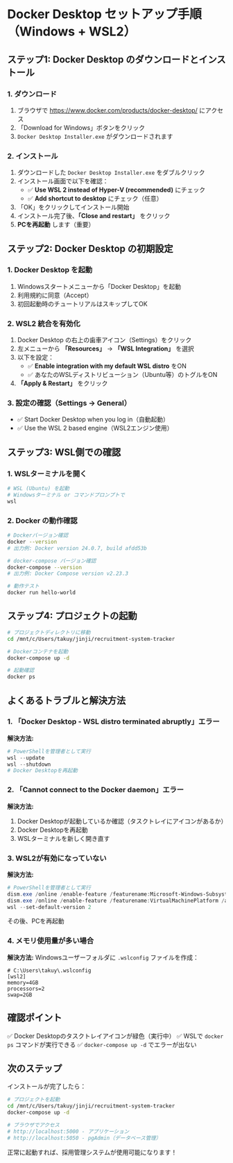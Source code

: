 # Docker Desktop セットアップ手順（Windows + WSL2）

## ステップ1: Docker Desktop のダウンロードとインストール

### 1. ダウンロード
1. ブラウザで https://www.docker.com/products/docker-desktop/ にアクセス
2. 「Download for Windows」ボタンをクリック
3. `Docker Desktop Installer.exe` がダウンロードされます

### 2. インストール
1. ダウンロードした `Docker Desktop Installer.exe` をダブルクリック
2. インストール画面で以下を確認：
   - ✅ **Use WSL 2 instead of Hyper-V (recommended)** にチェック
   - ✅ **Add shortcut to desktop** にチェック（任意）
3. 「OK」をクリックしてインストール開始
4. インストール完了後、**「Close and restart」** をクリック
5. **PCを再起動** します（重要）

## ステップ2: Docker Desktop の初期設定

### 1. Docker Desktop を起動
1. Windowsスタートメニューから「Docker Desktop」を起動
2. 利用規約に同意（Accept）
3. 初回起動時のチュートリアルはスキップしてOK

### 2. WSL2 統合を有効化
1. Docker Desktop の右上の歯車アイコン（Settings）をクリック
2. 左メニューから **「Resources」** → **「WSL Integration」** を選択
3. 以下を設定：
   - ✅ **Enable integration with my default WSL distro** をON
   - ✅ あなたのWSLディストリビューション（Ubuntu等）のトグルをON
4. **「Apply & Restart」** をクリック

### 3. 設定の確認（Settings → General）
- ✅ Start Docker Desktop when you log in（自動起動）
- ✅ Use the WSL 2 based engine（WSL2エンジン使用）

## ステップ3: WSL側での確認

### 1. WSLターミナルを開く
```bash
# WSL (Ubuntu) を起動
# Windowsターミナル or コマンドプロンプトで
wsl
```

### 2. Docker の動作確認
```bash
# Dockerバージョン確認
docker --version
# 出力例: Docker version 24.0.7, build afdd53b

# docker-compose バージョン確認
docker-compose --version
# 出力例: Docker Compose version v2.23.3

# 動作テスト
docker run hello-world
```

## ステップ4: プロジェクトの起動

```bash
# プロジェクトディレクトリに移動
cd /mnt/c/Users/takuy/jinji/recruitment-system-tracker

# Dockerコンテナを起動
docker-compose up -d

# 起動確認
docker ps
```

## よくあるトラブルと解決方法

### 1. 「Docker Desktop - WSL distro terminated abruptly」エラー
**解決方法:**
```powershell
# PowerShellを管理者として実行
wsl --update
wsl --shutdown
# Docker Desktopを再起動
```

### 2. 「Cannot connect to the Docker daemon」エラー
**解決方法:**
1. Docker Desktopが起動しているか確認（タスクトレイにアイコンがあるか）
2. Docker Desktopを再起動
3. WSLターミナルを新しく開き直す

### 3. WSL2が有効になっていない
**解決方法:**
```powershell
# PowerShellを管理者として実行
dism.exe /online /enable-feature /featurename:Microsoft-Windows-Subsystem-Linux /all /norestart
dism.exe /online /enable-feature /featurename:VirtualMachinePlatform /all /norestart
wsl --set-default-version 2
```
その後、PCを再起動

### 4. メモリ使用量が多い場合
**解決方法:**
Windowsユーザーフォルダに `.wslconfig` ファイルを作成：
```
# C:\Users\takuy\.wslconfig
[wsl2]
memory=4GB
processors=2
swap=2GB
```

## 確認ポイント

✅ Docker Desktopのタスクトレイアイコンが緑色（実行中）
✅ WSLで `docker ps` コマンドが実行できる
✅ `docker-compose up -d` でエラーが出ない

## 次のステップ

インストールが完了したら：
```bash
# プロジェクトを起動
cd /mnt/c/Users/takuy/jinji/recruitment-system-tracker
docker-compose up -d

# ブラウザでアクセス
# http://localhost:5000 - アプリケーション
# http://localhost:5050 - pgAdmin（データベース管理）
```

正常に起動すれば、採用管理システムが使用可能になります！